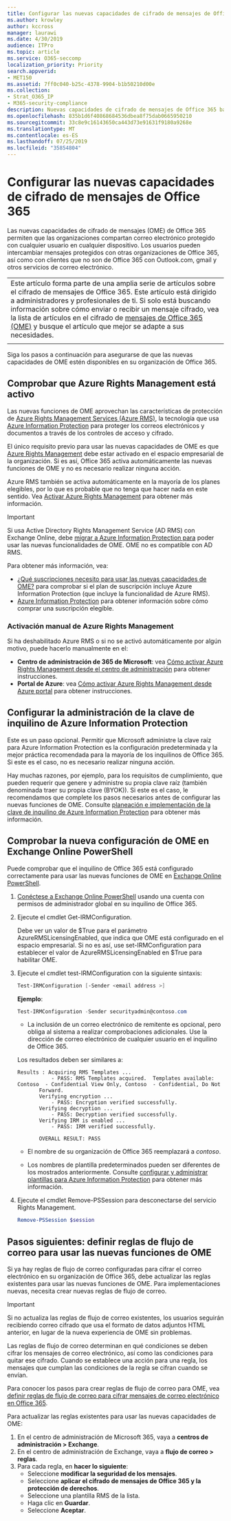```yaml
---
title: Configurar las nuevas capacidades de cifrado de mensajes de Office 365
ms.author: krowley
author: kccross
manager: laurawi
ms.date: 4/30/2019
audience: ITPro
ms.topic: article
ms.service: O365-seccomp
localization_priority: Priority
search.appverid:
- MET150
ms.assetid: 7ff0c040-b25c-4378-9904-b1b50210d00e
ms.collection:
- Strat_O365_IP
- M365-security-compliance
description: Nuevas capacidades de cifrado de mensajes de Office 365 basadas en Azure Information Protection, su organización puede usar la comunicación de correo electrónico protegida con personas de dentro y fuera de la organización. Las nuevas capacidades de OME funcionan con otras organizaciones de Office 365, Outlook.com, gmail y otros servicios de correo electrónico.
ms.openlocfilehash: 835b1d6f40868684536dbea8f75dab0665950210
ms.sourcegitcommit: 33c8e9c16143650ca443d73e91631f9180a9268e
ms.translationtype: MT
ms.contentlocale: es-ES
ms.lasthandoff: 07/25/2019
ms.locfileid: "35854804"
---
```

# <a name="set-up-new-office-365-message-encryption-capabilities"></a>Configurar las nuevas capacidades de cifrado de mensajes de Office 365

Las nuevas capacidades de cifrado de mensajes (OME) de Office 365 permiten que las organizaciones compartan correo electrónico protegido con cualquier usuario en cualquier dispositivo. Los usuarios pueden intercambiar mensajes protegidos con otras organizaciones de Office 365, así como con clientes que no son de Office 365 con Outlook.com, gmail y otros servicios de correo electrónico.

||
|:-----|
|Este artículo forma parte de una amplia serie de artículos sobre el cifrado de mensajes de Office 365. Este artículo está dirigido a administradores y profesionales de ti. Si solo está buscando información sobre cómo enviar o recibir un mensaje cifrado, vea la lista de artículos en el cifrado de [mensajes de Office 365 (OME)](ome.md) y busque el artículo que mejor se adapte a sus necesidades. |
||

Siga los pasos a continuación para asegurarse de que las nuevas capacidades de OME estén disponibles en su organización de Office 365.

## <a name="verify-that-azure-rights-management-is-active"></a>Comprobar que Azure Rights Management está activo

Las nuevas funciones de OME aprovechan las características de protección de [Azure Rights Management Services (Azure RMS)](https://docs.microsoft.com/en-us/azure/information-protection/what-is-information-protection), la tecnología que usa [Azure Information Protection](https://docs.microsoft.com/en-us/azure/information-protection/what-is-azure-rms) para proteger los correos electrónicos y documentos a través de los controles de acceso y cifrado.

El único requisito previo para usar las nuevas capacidades de OME es que [Azure Rights Management](https://docs.microsoft.com/en-us/azure/information-protection/what-is-azure-rms) debe estar activado en el espacio empresarial de la organización. Si es así, Office 365 activa automáticamente las nuevas funciones de OME y no es necesario realizar ninguna acción.

Azure RMS también se activa automáticamente en la mayoría de los planes elegibles, por lo que es probable que no tenga que hacer nada en este sentido. Vea [Activar Azure Rights Management](https://docs.microsoft.com/en-gb/azure/information-protection/activate-service) para obtener más información.

>[!IMPORTANT]
>Si usa Active Directory Rights Management Service (AD RMS) con Exchange Online, debe [migrar a Azure Information Protection para](https://docs.microsoft.com/en-us/azure/information-protection/migrate-from-ad-rms-to-azure-rms) poder usar las nuevas funcionalidades de OME. OME no es compatible con AD RMS.  

Para obtener más información, vea:

- [¿Qué suscripciones necesito para usar las nuevas capacidades de OME?](ome-faq.md#what-subscriptions-do-i-need-to-use-the-new-ome-capabilities) para comprobar si el plan de suscripción incluye Azure Information Protection (que incluye la funcionalidad de Azure RMS).
- [Azure Information Protection](https://azure.microsoft.com/en-us/services/information-protection/) para obtener información sobre cómo comprar una suscripción elegible.  

### <a name="manually-activating-azure-rights-management"></a>Activación manual de Azure Rights Management

Si ha deshabilitado Azure RMS o si no se activó automáticamente por algún motivo, puede hacerlo manualmente en el:

- **Centro de administración de 365 de Microsoft**: vea [Cómo activar Azure Rights Management desde el centro de administración](https://docs.microsoft.com/en-us/azure/information-protection/activate-office365) para obtener instrucciones.
- **Portal de Azure**: vea [Cómo activar Azure Rights Management desde Azure portal](https://docs.microsoft.com/en-gb/azure/information-protection/activate-azure) para obtener instrucciones.

## <a name="configure-management-of-your-azure-information-protection-tenant-key"></a>Configurar la administración de la clave de inquilino de Azure Information Protection

Este es un paso opcional. Permitir que Microsoft administre la clave raíz para Azure Information Protection es la configuración predeterminada y la mejor práctica recomendada para la mayoría de los inquilinos de Office 365. Si este es el caso, no es necesario realizar ninguna acción.

Hay muchas razones, por ejemplo, para los requisitos de cumplimiento, que pueden requerir que genere y administre su propia clave raíz (también denominada traer su propia clave (BYOK)). Si este es el caso, le recomendamos que complete los pasos necesarios antes de configurar las nuevas funciones de OME. Consulte [planeación e implementación de la clave de inquilino de Azure Information Protection](https://docs.microsoft.com/information-protection/plan-design/plan-implement-tenant-key) para obtener más información.

## <a name="verify-new-ome-configuration-in-exchange-online-powershell"></a>Comprobar la nueva configuración de OME en Exchange Online PowerShell

Puede comprobar que el inquilino de Office 365 está configurado correctamente para usar las nuevas funciones de OME en [Exchange Online PowerShell](https://docs.microsoft.com/en-us/powershell/exchange/exchange-online/exchange-online-powershell?view=exchange-ps).
  
1. [Conéctese a Exchange Online PowerShell](https://docs.microsoft.com/en-us/powershell/exchange/exchange-online/connect-to-exchange-online-powershell/connect-to-exchange-online-powershell) usando una cuenta con permisos de administrador global en su inquilino de Office 365.

2. Ejecute el cmdlet Get-IRMConfiguration.

     Debe ver un valor de $True para el parámetro AzureRMSLicensingEnabled, que indica que OME está configurado en el espacio empresarial. Si no es así, use set-IRMConfiguration para establecer el valor de AzureRMSLicensingEnabled en $True para habilitar OME.

3. Ejecute el cmdlet test-IRMConfiguration con la siguiente sintaxis:

     ```powershell
     Test-IRMConfiguration [-Sender <email address >]
     ```  

   **Ejemplo**:

     ```powershell
     Test-IRMConfiguration -Sender securityadmin@contoso.com
     ```

     - La inclusión de un correo electrónico de remitente es opcional, pero obliga al sistema a realizar comprobaciones adicionales. Use la dirección de correo electrónico de cualquier usuario en el inquilino de Office 365.

     Los resultados deben ser similares a:

     ```text
    Results : Acquiring RMS Templates ...
                - PASS: RMS Templates acquired.  Templates available: Contoso  - Confidential View Only, Contoso  - Confidential, Do Not
            Forward.
            Verifying encryption ...
                - PASS: Encryption verified successfully.
            Verifying decryption ...
                - PASS: Decryption verified successfully.
            Verifying IRM is enabled ...
                - PASS: IRM verified successfully.

            OVERALL RESULT: PASS
    ```

   - El nombre de su organización de Office 365 reemplazará a *contoso*.

   - Los nombres de plantilla predeterminados pueden ser diferentes de los mostrados anteriormente. Consulte [configurar y administrar plantillas para Azure Information Protection](https://docs.microsoft.com/en-us/azure/information-protection/configure-policy-templates) para obtener más información.

4. Ejecute el cmdlet Remove-PSSession para desconectarse del servicio Rights Management.

     ```powershell
     Remove-PSSession $session
     ```

## <a name="next-steps-define-mail-flow-rules-to-use-new-ome-capabilities"></a>Pasos siguientes: definir reglas de flujo de correo para usar las nuevas funciones de OME

Si ya hay reglas de flujo de correo configuradas para cifrar el correo electrónico en su organización de Office 365, debe actualizar las reglas existentes para usar las nuevas funciones de OME. Para implementaciones nuevas, necesita crear nuevas reglas de flujo de correo.

>[!IMPORTANT]
>Si no actualiza las reglas de flujo de correo existentes, los usuarios seguirán recibiendo correo cifrado que usa el formato de datos adjuntos HTML anterior, en lugar de la nueva experiencia de OME sin problemas.

Las reglas de flujo de correo determinan en qué condiciones se deben cifrar los mensajes de correo electrónico, así como las condiciones para quitar ese cifrado. Cuando se establece una acción para una regla, los mensajes que cumplan las condiciones de la regla se cifran cuando se envían.
  
Para conocer los pasos para crear reglas de flujo de correo para OME, vea [definir reglas de flujo de correo para cifrar mensajes de correo electrónico en Office 365](define-mail-flow-rules-to-encrypt-email.md).

Para actualizar las reglas existentes para usar las nuevas capacidades de OME:

1. En el centro de administración de Microsoft 365, vaya a **centros de administración > Exchange**.
2. En el centro de administración de Exchange, vaya a **flujo de correo > reglas**.
3. Para cada regla, en **hacer lo siguiente**:
    - Seleccione **modificar la seguridad de los mensajes**.
    - Seleccione **aplicar el cifrado de mensajes de Office 365 y la protección de derechos**.
    - Seleccione una plantilla RMS de la lista.
    - Haga clic en **Guardar**.
    - Seleccione **Aceptar**.
